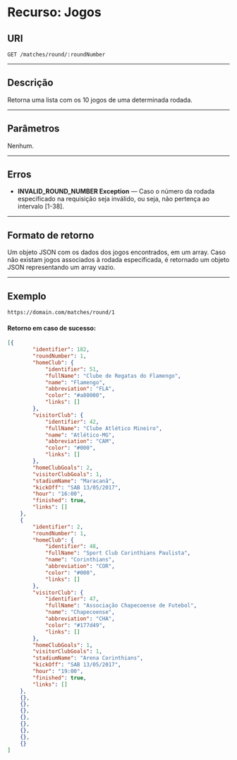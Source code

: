 
# Recurso: Jogos

## URI
    GET /matches/round/:roundNumber
***

## Descrição
Retorna uma lista com os 10 jogos de uma determinada rodada.
***

## Parâmetros
Nenhum.
***

## Erros
- **INVALID_ROUND_NUMBER Exception** — Caso o número da rodada especificado na requisição seja inválido,
ou seja, não pertença ao intervalo [1-38].
***

## Formato de retorno
Um objeto JSON com os dados dos jogos encontrados, em um array. Caso não existam jogos associados à 
rodada especificada, é retornado um objeto JSON representando um array vazio.
***

## Exemplo

    https://domain.com/matches/round/1

#### Retorno em caso de sucesso:
``` json
[{
        "identifier": 182,
        "roundNumber": 1,
        "homeClub": {
            "identifier": 51,
            "fullName": "Clube de Regatas do Flamengo",
            "name": "Flamengo",
            "abbreviation": "FLA",
            "color": "#a80000",
            "links": []
        },
        "visitorClub": {
            "identifier": 42,
            "fullName": "Clube Atlético Mineiro",
            "name": "Atlético-MG",
            "abbreviation": "CAM",
            "color": "#000",
            "links": []
        },
        "homeClubGoals": 2,
        "visitorClubGoals": 1,
        "stadiumName": "Maracanã",
        "kickOff": "SAB 13/05/2017",
        "hour": "16:00",
        "finished": true,
        "links": []
    },
    {
        "identifier": 2,
        "roundNumber": 1,
        "homeClub": {
            "identifier": 48,
            "fullName": "Sport Club Corinthians Paulista",
            "name": "Corinthians",
            "abbreviation": "COR",
            "color": "#000",
            "links": []
        },
        "visitorClub": {
            "identifier": 47,
            "fullName": "Associação Chapecoense de Futebol",
            "name": "Chapecoense",
            "abbreviation": "CHA",
            "color": "#177d49",
            "links": []
        },
        "homeClubGoals": 1,
        "visitorClubGoals": 1,
        "stadiumName": "Arena Corinthians",
        "kickOff": "SAB 13/05/2017",
        "hour": "19:00",
        "finished": true,
        "links": []
    },
    {},
    {},
    {},
    {},
    {},
    {},
    {},
    {}
]
```